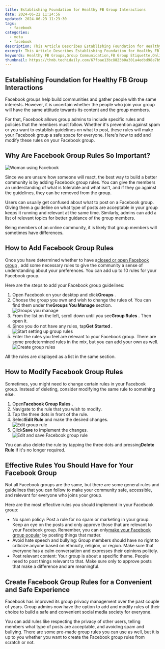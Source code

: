 ```yaml
---
title: Establishing Foundation for Healthy FB Group Interactions
date: 2024-06-22 11:24:56
updated: 2024-06-23 11:23:30
tags:
  - facebook
categories:
  - meta
  - facebook
description: This Article Describes Establishing Foundation for Healthy FB Group Interactions
excerpt: This Article Describes Establishing Foundation for Healthy FB Group Interactions
keywords: Healthy FB Groups,Group Communication,FB Group Etiquette,Online Interaction Health,Community Building FB,Digital Social Norms,FB Group Foundations
thumbnail: https://thmb.techidaily.com/67fbae13bc8823b0a301a4edbd98e7b90a3759ff0f1b1dda3ab1c9790066eccf.jpg
---
```


## Establishing Foundation for Healthy FB Group Interactions

 Facebook groups help build communities and gather people with the same interests. However, it is uncertain whether the people who join your group will have the same attitude towards its content and the group members.

 For that, Facebook allows group admins to include specific rules and policies that the members must follow. Whether it's prevention against spam or you want to establish guidelines on what to post, these rules will make your Facebook group a safe space for everyone. Here's how to add and modify these rules on your Facebook group.

## Why Are Facebook Group Rules So Important?

![Woman using Facebook](https://static1.makeuseofimages.com/wordpress/wp-content/uploads/2022/11/Woman-using-Facebook.jpg)

 Since we are unsure how someone will react, the best way to build a better community is by adding Facebook group rules. You can give the members an understanding of what is tolerable and what isn't, and if they go against the guidelines, they can be removed from the group.

 Users can usually get confused about what to post on a Facebook group. Giving them a guideline on what type of posts are acceptable in your group keeps it running and relevant at the same time. Similarly, admins can add a list of relevant topics for better guidance of the group members.

 Being members of an online community, it is likely that group members will sometimes have differences.

## How to Add Facebook Group Rules

 Once you have determined whether to have a[closed or open Facebook group](https://www.makeuseof.com/tag/facebook-closed-secret-groups/) , add some necessary rules to give the community a sense of understanding about your preferences. You can add up to 10 rules for your Facebook group.

Here are the steps to add your Facebook group guidelines:

1. Open Facebook on your desktop and click**Groups** .
2. Choose the group you own and wish to change the rules of. You can find them under the**Groups You Manage** section.  
![Groups you manage](https://static1.makeuseofimages.com/wordpress/wp-content/uploads/2022/11/Groups-you-manage.jpg)
3. From the list on the left, scroll down until you see**Group Rules** . Then open it.
4. Since you do not have any rules, tap**Get Started** .  
![Start setting up group rules](https://static1.makeuseofimages.com/wordpress/wp-content/uploads/2022/11/Start-setting-up-group-rules.jpg)
5. Enter the rules you feel are relevant to your Facebook group. There are some predetermined rules in the mix, but you can add your own as well.  
![Create group rules](https://static1.makeuseofimages.com/wordpress/wp-content/uploads/2022/11/Create-group-rules.jpg)

All the rules are displayed as a list in the same section.

## How to Modify Facebook Group Rules

 Sometimes, you might need to change certain rules in your Facebook group. Instead of deleting, consider modifying the same rule to something else.

1. Open**Facebook Group Rules** .
2. Navigate to the rule that you wish to modify.
3. Tap the three dots in front of the rule.
4. Select**Edit Rule** and make the desired changes.  
![Edit group rule](https://static1.makeuseofimages.com/wordpress/wp-content/uploads/2022/11/Edit-group-rule.jpg)
5. Click**Save** to implement the changes.  
![Edit and save Facebook group rule](https://static1.makeuseofimages.com/wordpress/wp-content/uploads/2022/11/Edit-and-save-Facebook-group-rule.jpg)

 You can also delete the rule by tapping the three dots and pressing**Delete Rule** if it's no longer required.

## Effective Rules You Should Have for Your Facebook Group

 Not all Facebook groups are the same, but there are some general rules and guidelines that you can follow to make your community safe, accessible, and relevant for everyone who joins your group.

 Here are the most effective rules you should implement in your Facebook group:

* No spam policy: Post a rule for no spam or marketing in your group. Keep an eye on the posts and only approve those that are relevant to your Facebook group. Remember, you can only[make your Facebook group popular](https://www.makeuseof.com/tag/facebook-group-popular-weekly-facebook-tips/) by posting things that matter.
* Avoid hate speech and bullying: Group members should have no right to criticize anyone based on ethnicity, religion, or region. Make sure that everyone has a calm conversation and expresses their opinions politely.
* Post relevant content: Your group is about a specific theme. People need to post things relevant to that. Make sure only to approve posts that make a difference and are meaningful.

## Create Facebook Group Rules for a Convenient and Safe Experience

 Facebook has improved its group privacy management over the past couple of years. Group admins now have the option to add and modify rules of their choice to build a safe and convenient social media society for everyone.

 You can add rules like respecting the privacy of other users, telling members what type of posts are acceptable, and avoiding spam and bullying. There are some pre-made group rules you can use as well, but it is up to you whether you want to create the Facebook group rules from scratch or not.


<ins class="adsbygoogle"
     style="display:block"
     data-ad-format="autorelaxed"
     data-ad-client="ca-pub-7571918770474297"
     data-ad-slot="1223367746"></ins>



<ins class="adsbygoogle"
     style="display:block"
     data-ad-client="ca-pub-7571918770474297"
     data-ad-slot="8358498916"
     data-ad-format="auto"
     data-full-width-responsive="true"></ins>
